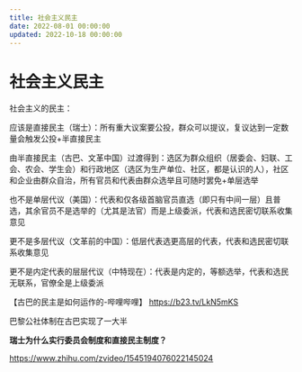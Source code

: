 ```yaml
---
title: 社会主义民主
date: 2022-08-01 00:00:00
updated: 2022-10-18 00:00:00
---
```


# 社会主义民主

社会主义的民主：

应该是直接民主（瑞士）：所有重大议案要公投，群众可以提议，复议达到一定数量会触发公投+半直接民主

由半直接民主（古巴、文革中国）过渡得到：选区为群众组织（居委会、妇联、工会、农会、学生会）和行政地区（选区为生产单位、社区，都是认识的人），社区和企业由群众自治，所有官员和代表由群众选举且可随时罢免+单层选举

也不是单层代议（美国）：代表和仅各级首脑官员直选（即只有中间一层）且普选，其余官员不是选举的（尤其是法官）而是上级委派，代表和选民密切联系收集意见

更不是多层代议（文革前的中国）：低层代表选更高层的代表，代表和选民密切联系收集意见

更不是内定代表的层层代议（中特现在）：代表是内定的，等额选举，代表和选民无联系，官僚全是上级委派

【古巴的民主是如何运作的-哔哩哔哩】 https://b23.tv/LkN5mKS

巴黎公社体制在古巴实现了一大半

**瑞士为什么实行委员会制度和直接民主制度？**

https://www.zhihu.com/zvideo/1545194076022145024
